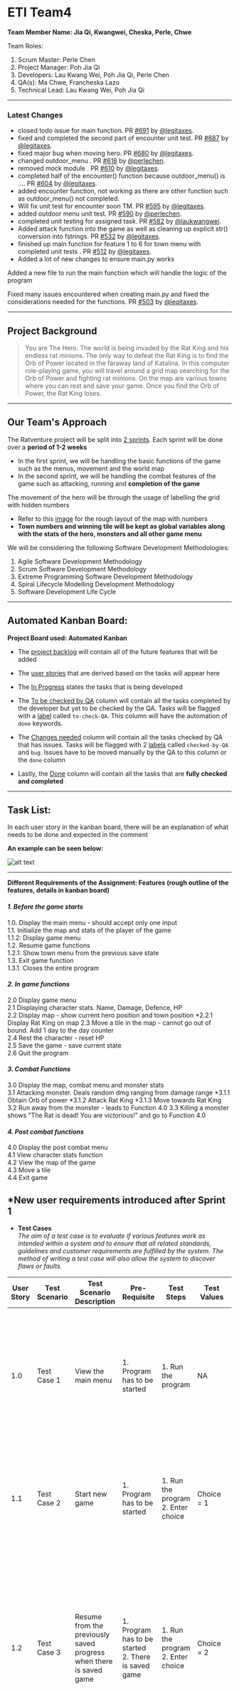 # **ETI Team4**
 **Team Member Name: Jia Qi, Kwangwei, Cheska, Perle, Chwe**  
 
Team Roles:
  1. Scrum Master: Perle Chen
  2. Project Manager: Poh Jia Qi
  2. Developers: Lau Kwang Wei, Poh Jia Qi, Perle Chen 
  2. QA(s): Ma Chwe, Francheska Lazo 
  3. Technical Lead: Lau Kwang Wei, Poh Jia Qi 
---
### Latest Changes

* closed todo issue for main function. PR [#691](https://github.com/legitaxes/ETITeam4/pull/691) by [@legitaxes](https://github.com/legitaxes).
* fixed and completed the second part of encounter unit test. PR [#687](https://github.com/legitaxes/ETITeam4/pull/687) by [@legitaxes](https://github.com/legitaxes).
* fixed major bug when moving hero. PR [#680](https://github.com/legitaxes/ETITeam4/pull/680) by [@legitaxes](https://github.com/legitaxes).
* changed outdoor_menu . PR [#618](https://github.com/legitaxes/ETITeam4/pull/618) by [@perlechen](https://github.com/perlechen).
* removed mock module  . PR [#610](https://github.com/legitaxes/ETITeam4/pull/610) by [@legitaxes](https://github.com/legitaxes).
* completed half of the encounter() function because outdoor_menu() is …. PR [#604](https://github.com/legitaxes/ETITeam4/pull/604) by [@legitaxes](https://github.com/legitaxes).
* added encounter function, not working as there are other function such as outdoor_menu() not completed. 
* Will fix unit test for encounter soon TM. PR [#595](https://github.com/legitaxes/ETITeam4/pull/595) by [@legitaxes](https://github.com/legitaxes).
* added outdoor menu unit test. PR [#590](https://github.com/legitaxes/ETITeam4/pull/590) by [@perlechen](https://github.com/perlechen).
* completed unit testing for assigned task. PR [#582](https://github.com/legitaxes/ETITeam4/pull/582) by [@laukwangwei](https://github.com/laukwangwei).
* Added attack function into the game as well as cleaning up explicit str() conversion into fstrings. PR [#532](https://github.com/legitaxes/ETITeam4/pull/532) by [@legitaxes](https://github.com/legitaxes).
* finished up main function for feature 1 to 6 for town menu
with completed unit tests . PR [#512](https://github.com/legitaxes/ETITeam4/pull/512) by [@legitaxes](https://github.com/legitaxes).
* Added a lot of new changes to ensure main.py works

Added a new file to run the main function which will handle the logic of the program

Fixed many issues encountered when creating main.py and fixed the considerations needed for the functions. PR [#503](https://github.com/legitaxes/ETITeam4/pull/503) by [@legitaxes](https://github.com/legitaxes).

---

## Project Background
> You are The Hero. The world is being invaded by the Rat King and his endless rat minions. The only way to defeat the Rat King is to find the Orb of Power located in the faraway land of Katalina. In this computer role-playing game, you will travel around a grid map searching for the Orb of Power and fighting rat minions. On the map are various towns where you can rest and save your game. Once you find the Orb of Power, the Rat King loses.

--- 

## Our Team's Approach
The Ratventure project will be split into [2 sprints](https://cdn.discordapp.com/attachments/767992821206220810/778537798746505226/sprint_plannning.png). Each sprint will be done over a **period of 1-2 weeks**
+ In the first sprint, we will be handling the basic functions of the game such as the menus, movement and the world map
+ In the second sprint, we will be handling the combat features of the game such as attacking, running and **completion of the game** 

The movement of the hero will be through the usage of labelling the grid with hidden numbers
+ Refer to this [image](https://cdn.discordapp.com/attachments/767992821206220810/778903105881767976/movement_eti.png) for the rough layout of the map with numbers
+ **Town numbers and winning tile will be kept as global variables along with the stats of the hero, monsters and all other game menu**

We will be considering the following Software Development Methodologies: 
1. Agile Software Development Methodology 
2. Scrum Software Development Methodology 
3. Extreme Programming Software Development Methodology
4. Spiral Lifecycle Modelling Development Methodology   
5. Software Development Life Cycle 


---

## Automated Kanban Board:

**Project Board used: Automated Kanban**
+ The [project backlog](https://cdn.discordapp.com/attachments/767992821206220810/778520257441562644/unknown.png) will contain all of the future features that will be added

+ The [user stories](https://cdn.discordapp.com/attachments/767992821206220810/778520623282257960/unknown.png "Project User Stories") that are derived based on the tasks will appear here 

+ The [In Progress](https://cdn.discordapp.com/attachments/767992821206220810/782149980617310208/unknown.png) states the tasks that is being developed

+ The [To be checked by QA](https://cdn.discordapp.com/attachments/767992821206220810/782150211518464000/unknown.png) column will contain all the tasks completed by the developer but yet to be checked by the QA. Tasks will be flagged with a [label](https://media.discordapp.net/attachments/767992821206220810/782150640469409792/unknown.png) called `to-check-QA`. This column will have the automation of `done` keywords.

+ The [Changes needed](https://cdn.discordapp.com/attachments/767992821206220810/782150296188747786/unknown.png) column will contain all the tasks checked by QA that has issues. Tasks will be flagged with 2 [labels](https://media.discordapp.net/attachments/767992821206220810/782150945375125534/unknown.png) called `checked-by-QA` and `bug`. Issues have to be moved manually by the QA to this column or the `done` column

+ Lastly, the [Done](https://media.discordapp.net/attachments/767992821206220810/782151050328801300/unknown.png) column will contain all the tasks that are **fully checked and completed**
---

## Task List: 
In each user story in the kanban board, there will be an explanation of what needs to be done and expected in the comment

<b>An example can be seen below:</b>

![alt text](https://cdn.discordapp.com/attachments/767992821206220810/778532767566397480/unknown.png "Example of Written User Story")


---
**Different Requirements of the Assignment: Features (rough outline of the features, details in kanban board)**        
#### *1. Before the game starts*      
1.0. Display the main menu - should accept only one input    
1.1. Initialize the map and stats of the player of the game  
1.1.2: Display game menu  
1.2. Resume game functions  
1.2.1: Show town menu from the previous save state  
1.3. Exit game function  
1.3.1. Closes the entire program  

#### *2. In game functions*        
2.0 Display game menu    
2.1 Displaying character stats. Name, Damage, Defence, HP   
2.2 Display map - show current hero position and town position
*2.2.1 Display Rat King on map
2.3 Move a tile in the map - cannot go out of bound. Add 1 day to the day counter   
2.4 Rest the character - reset HP   
2.5 Save the game - save current state   
2.6 Quit the program  

#### *3. Combat Functions*    
3.0 Display the map, combat menu and monster stats  
3.1 Attacking monster. Deals random dmg ranging from damage range
*3.1.1 Obtain Orb of power
*3.1.2 Attack Rat King 
*3.1.3 Move towards Rat King
3.2 Run away from the monster - leads to Function 4.0 
3.3 Killing a monster shows "The Rat is dead! You are victorious!" and go to Function 4.0

#### *4. Post combat functions*    
4.0 Display the post combat menu  
4.1 View character stats function  
4.2 View the map of the game  
4.3 Move a tile  
4.4 Exit game  

*New user requirements introduced after Sprint 1
---
+ **Test Cases**  
*The aim of a test case is to evaluate if various features work as intended within a system and to ensure that all related standards, guidelines and customer requirements are fulfilled by the system. The method of writing a test case will also allow the system to discover flaws or faults.*  

| User Story 	| Test Scenario 	| Test Scenario Description 	| Pre-Requisite 	| Test Steps 	| Test Values 	| Expected Outcomes 	| Actual Outcomes 	| Test Result 	|
|-	|-	|-	|-	|-	|-	|-	|-	|-	|
| 1.0 	| Test Case 1 	| View the main menu 	| 1. Program has to be started 	| 1. Run the program 	| NA 	| Main menu will be displayed which includes 3 choices that player can choose from,<br>1) New Game<br>2) Resume Game<br>3) Exit Game 	|  	|  	|
| 1.1 	| Test Case 2 	| Start new game 	| 1. Program has to be started 	| 1. Run the program<br>2. Enter choice 	| Choice = 1 	| New game will be successfully loaded with player's statistics, default map and game menu will be displayed on screen 	|  	|  	|
| 1.2 	| Test Case 3 	| Resume from the previously saved progress when there is saved game 	| 1. Program has to be started<br>2. There is saved game 	| 1. Run the program<br>2. Enter choice 	| Choice = 2 	| No. of days and town menu will be displayed which includes 6 choices that player can choose from,<br>1) View Character<br>2) View Map<br>3) Move<br>4) Rest<br>5) Save Game<br>6) Exit Game 	|  	|  	|
| 1.2.1 	| Test Case 4 	| Resume from the previously saved progress when there is no saved game 	| 1. Program has to be started<br>2.There is no saved game 	| 1. Run the program<br>2. Enter choice 	| Choice = 2 	| A warning message will be displayed,<br>"There is no existing saved game!" 	|  	|  	|
| 1.3 	| Test Case 5 	| End the current game 	| 1. Program has to be started 	| 1. Run the program<br>2. Enter choice 	| Choice = 3 	| The program should close 	|  	|  	|
| 1.3.1 	| Test Case 6 	| Invalid choice input 	| 1. Program has to be started 	| 1. Run the program<br>2. Enter choice 	| Choice != 1-3<br>(any value that is not between 1-3) 	| A warning message will be displayed,<br>"The choice is not valid! Please choose a valid choice" 	|  	|  	|

--- 
## Software Development Methodologies 
The four Software Development Methodologies chosen are: 

### Agile Software Development Methodology
+ Agile software development methodology is based on the idea of iterative development, where specifications and solutions evolve through collaboration between cross-functional teams that are self-organized. In Agile development, the ultimate advantage is that it helps teams to produce value quicker, with better efficiency and predictability, and greater aptitude to adapt to change. It also minimizes peril by producing software, known as iterations, in short time boxes, which last from one week to one month.
 
+ Furthermore, like all methodologies, it has both pros and cons in using it. Some of the advantages in using it are its adaptive strategy that responds to modifications favorably, its transparency by providing opportunity for clients to be involved throughout the project, and it improves quality by easily identifying and correcting flaws and early detection of expectation mismatches. The disadvantages are it lacks documentation efficiency as it will be too focused on developing with the software and teams get easily sidetracked due to lack of processes and the outcome not being clear.
 
+ As Agile has sprints, a predetermined timeline during which a given mission should be accomplished by the team, we plan to divide our tasks into different sprints. The tasks would include all the features we have agreed on and fulfilling the user stories. After each sprint, the team will review each other’s performance and discuss new ways to produce better results and improve the work. Aside from the review at the end of each sprint, we would also conduct daily stand-up-meetings that will last only for five minutes to state the progress and what needs to be done in a clear and precise manner. 

+ We are considering Agile as it
  1. Encourages open communication among team members
  2. Allows making changes throughout the development process as it is a long term project and all features are not finalised yet (additional features might be added)
  3. Enables us to manage shifting priorities more effectively by assigning more time and effort on features that are more important and difficult 
  4. Increase productivity as this process is fast and flexible

 
### Scrum Software Development Methodology

+ The scrum software development methodology is based on the idea of having a model that initiates with an ephemeral plan, conference and completes with a concluding review. In contrast to the Agile methodology as mentioned above, this Scrum methodology focuses on the business value in the shortest time which delivers the software after each sprint. This methodology has advantages as follow: decision making lies in the hands of the team; business requirement document is considered insignificant; lightly controlled method empathising with constant updating; as well as having a cross-functional development team. While it brings advantages to the project, it does have disadvantages such as wavering costs, not suitable for big sized projects, and requires a highly expert team. 

+ **As a team, we will practice this methodology by using the following:**
  1. KANBAN board on Github: helps to collaborate and work effectively. It will keep track of the progress of the sprint backlog items in each sprint. 
  2. Scrum events such as the Sprint, Sprint Planning, Daily Stand-up, Sprint Review, Sprint Retrospective. 
  3. Cross-Functional development team: team members will have overlapping roles. For example, Jia Qi can be both part of the technical lead as well as the development team. 

+ After considering that Agile is the right methodology for the project, we proceeded with determining whether using the Scrum software development methodology is the best Agile methodology. 

+ For consideration, we looked at the type of our project and whether Scrum will meet our needs as well as the nature of our team. As mentioned  in the Assessment Criteria, this project should allow changes to the requirements to handle other features suggested by our tutor. This means that this project does not have clear requirements and is most likely to experience change. This  inlines with one of the advantages of Scrum as mentioned above, which utilises a lightly controlled method emphathizing with constant updating. 
+ In addition, one of the constraints in our team is the lack of developers who are well-versed in programming. By adopting the scrum methodology, it fosters a cross-functional development team where the developers do the design, code as well as testing. By having more members with overlapping roles, it enables us to have strength in numbers to tackle the requirements together. 
While it is beneficial for us to adopt this methodology, we do acknowledge that it may be difficult to implement it due to its complexity which requires a highly expert team.


### Extreme Programming Software Development Methodology

+ Extreme Programming is an agile software development methodology that aims to produce higher quality software. It is usually used to reduce the cost of changes in requirements by having multiple short development cycles, rather than a long one. Advantages of using Extreme Programming would also include establishing rational plans and schedules, being equipped with modernistic methods for quality software, the developers being exceptionally committed to the project and it lays out focus on customer involvement. While some of the cons of Extreme Programming would include the effectiveness would depend on the people involved, requiring frequent meetings for development which raises the total costs, exact possibilities and future outcomes are unknown and there is demand for excessive development changes. Practices of Extreme Programming would include Test-Driven Development, Pair Programming, Continuous Integration, Coding Standards and 40-Hour Week work conditions. 

+ We will practice Extreme programming through one of the practices, Continuous Integration. It is a practice where code changes are immediately tested when they are added to a larger code base. The benefit of this practice is you can catch and fix integration issues sooner. The reasoning behind that approach is that if we experience problems every time we integrate code, it takes a while to find where the problems are and they are much easier to find because there are fewer changes incorporated into the build.

+ The reason why we would consider this is because in Extreme Programming, developers are allowed to focus on coding. We might also experience constantly changing requirements or work with customers who are not sure what they want the system to do as there might be additional requirements midway through the work. As such, we considered Extreme Programming as we wanted to mitigate project risk.


### Spiral Lifecycle Model

+ The Spiral lifecycle model is a combination of iterative development process model and sequential linear development model, which has a capability to handle risks. It makes use of iterative development along with the systematic, controlled aspects of the waterfall model. In contrast to the models mentioned earlier, the developer does incremental releases of the product through each iteration around the spiral. Through each iteration, bugs are identified and ratified.

+ Spiral lifecycle model is accommodating to the ever changing requirements in the project since Ratventure is a project where there can be additional requirements given by the client. If the requirements are not clear, spiral modelling helps to capture the requirements more accurately 

+ However, there are several disadvantages to using the spiral model.
One of them is, the spiral process can go on indefinitely which means the project could potentially not have a finished product.
It is also not recommended to use for small projects as it could be costly to maintain a spiral lifecycle model.

+ We will be planning the layout of the menu interfaces for each of the stages of the spiral.
During the building phase of the product, we will be producing a working product at each spiral. And through each spiral we will improve on the product with higher clarity on the requirements with a working model of the software build number. These builds are sent to the QA team and Operations team to test for feedback.

+ The QA and Operations team will evaluate the product and provide feedback to the developer to improve on the product through the usage of test cases

+ The reason why we consider using the Spiral Lifecycle model is because the project will be a long-term project as there can be potential change to the product. The client is also unsure of what other features that should be added to the game. There could be significant changes in the requirements and it is expected in the product during the development cycle.  

### Software Development Life Cycle  

+ Software Development Life Cycle (SDLC) is the implementation of standard business practices to building software applications. Typically, it is divided into six to eight steps: Planning, Requirements, Design, Build, Document, Test, Deploy and Maintain. Depending on the complexity of the project, some project managers may merge, split, or omit steps. SDLC is a means for the development process to be measured and enhanced. It facilitates a fine-grain analysis of each step of the process. This helps the team to maximise efficiency at each stage.  

+ SDLC has countless advantages when being used as the chosen methodology for any project. Some common benefits are that the goals and problems are clearly defined, creates considerable system documentation, and a proper testing will be conducted before being installed. However, there are disadvantages with this method. What may be seen as a major problem for some, the end-user does not see the solution until the system is almost complete. Also, it encourages stiff implementation instead of creativity as there are requirements that must be met.  

+ As mentioned above, it consists of six to eight steps to follow. To start off, the team will do the planning by discussing the brief overview of the project and assigning the roles for effectiveness and efficiency. As soon as everyone is clear with what the goals are, we will move on to gathering the requirements by identifying and consolidating the features of the Ratventure. Subsequently, we will be preparing system and software design documents stated in the requirement specification document. Once the system design phase is complete, developers start to build the entire system by writing code using the chosen programming language. The testing team will start testing the functionality of the entire system after the software is completed and deployed in the testing environment. Until the software is bug-free, stable, and working accordingly, the QA and testing team will have to communicate to developers to fix any bugs that may be found. After all the errors are fixed, we will start to do the final deployment.  

+ It is the best way to maintain optimum control, reduce problems, and allow the project manager to run production without having to micromanage the members of the project. SDLC shows what’s happening, and exactly where the development process can be improved. SDLC also aims to analyze and improve the process of creating software as it creates a scalable view of the project, from day-to-day coding to managing production dates.  
